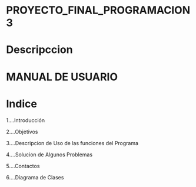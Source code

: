 # PROYECTO_FINAL_PROGRAMACION3

# Descripccion


# MANUAL DE USUARIO

# Indice


1....Introducción


2....Objetivos


3....Descripcion de Uso de las funciones del Programa


4....Solucion de Algunos Problemas


5....Contactos


6....Diagrama de Clases


